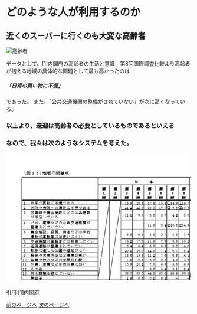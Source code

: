 # どのような人が利用するのか

## 近くのスーパーに行くのも大変な高齢者
<img width="150px" alt="高齢者" src="http://kids.wanpug.com/illust/illust2242.png"> <br>

データとして、[1]内閣府の高齢者の生活と意識　第8回国際調査比較より高齢者が抱える地域の具体的な問題として最も高かったのは
##### 「日常の買い物に不便」
であった。 また、「公共交通機関の整備がされていない」が次に高くなっている。

### 以上より、送迎は高齢者の必要としているものであるといえる  
  
### なので、我々は次のようなシステムを考えた。

<img width="500px" alt="データ" src="./高齢者の問題2.png">

引用
[1][内閣府]( http://www8.cao.go.jp/kourei/ishiki/h27/gaiyo/index.html)

[前のページへ](https://16-2505-002-9.github.io/pickup/four)
[次のページへ](https://16-2505-002-9.github.io/pickup/1)
